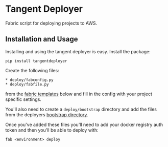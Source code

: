 Tangent Deployer
================

Fabric script for deploying projects to AWS.

Installation and Usage
----------------------

Installing and using the tangent deployer is easy. Install the package:

    pip install tangentdeployer

Create the following files:

    * deploy/fabconfig.py
    * deploy/fabfile.py

from the [fabric templates](templates) below and fill in the config with your 
project specific settings.

You'll also need to create a ``deploy/bootstrap`` directory and add the 
files from the deployers [bootstrap directory](bootstrap).

Once you've added these files you'll need to add your docker registry auth
token and then you'll be able to deploy with:

    fab <environment> deploy
